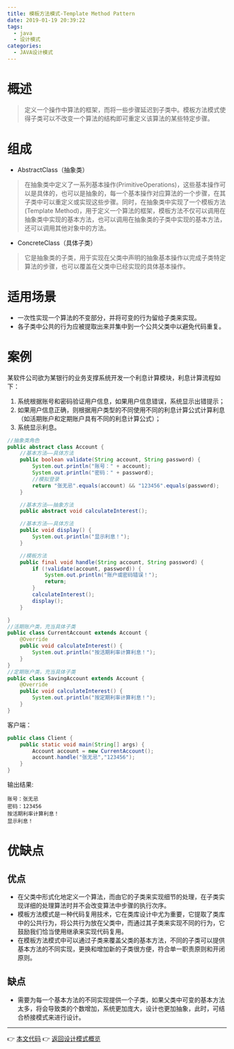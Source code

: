 ```yaml
---
title: 模板方法模式-Template Method Pattern
date: 2019-01-19 20:39:22
tags:
  - java
  - 设计模式
categories: 
  - JAVA设计模式
---
```


# 概述
> 定义一个操作中算法的框架，而将一些步骤延迟到子类中。模板方法模式使得子类可以不改变一个算法的结构即可重定义该算法的某些特定步骤。

<!-- more -->

# 组成

- AbstractClass（抽象类）
> 在抽象类中定义了一系列基本操作(PrimitiveOperations)，这些基本操作可以是具体的，也可以是抽象的，每一个基本操作对应算法的一个步骤，在其子类中可以重定义或实现这些步骤。同时，在抽象类中实现了一个模板方法(Template Method)，用于定义一个算法的框架，模板方法不仅可以调用在抽象类中实现的基本方法，也可以调用在抽象类的子类中实现的基本方法，还可以调用其他对象中的方法。
- ConcreteClass（具体子类）
> 它是抽象类的子类，用于实现在父类中声明的抽象基本操作以完成子类特定算法的步骤，也可以覆盖在父类中已经实现的具体基本操作。

# 适用场景

- 一次性实现一个算法的不变部分，并将可变的行为留给子类来实现。
- 各子类中公共的行为应被提取出来并集中到一个公共父类中以避免代码重复。

# 案例

某软件公司欲为某银行的业务支撑系统开发一个利息计算模块，利息计算流程如下：
1. 系统根据账号和密码验证用户信息，如果用户信息错误，系统显示出错提示；
2. 如果用户信息正确，则根据用户类型的不同使用不同的利息计算公式计算利息（如活期账户和定期账户具有不同的利息计算公式）；
3. 系统显示利息。

```java
//抽象类角色
public abstract class Account {
    //基本方法——具体方法
    public boolean validate(String account, String password) {
        System.out.println("账号：" + account);
        System.out.println("密码：" + password);
        //模拟登录
        return "张无忌".equals(account) && "123456".equals(password);
    }

    //基本方法——抽象方法
    public abstract void calculateInterest();

    //基本方法——具体方法
    public void display() {
        System.out.println("显示利息！");
    }

    //模板方法
    public final void handle(String account, String password) {
        if (!validate(account, password)) {
            System.out.println("账户或密码错误！");
            return;
        }
        calculateInterest();
        display();
    }

}
//活期账户类，充当具体子类
public class CurrentAccount extends Account {
    @Override
    public void calculateInterest() {
        System.out.println("按活期利率计算利息！");
    }
}
//定期账户类，充当具体子类
public class SavingAccount extends Account {
    @Override
    public void calculateInterest() {
        System.out.println("按定期利率计算利息！");
    }
}
```

客户端：

```java
public class Client {
    public static void main(String[] args) {
        Account account = new CurrentAccount();
        account.handle("张无忌","123456");
    }
}
```

输出结果:

```
账号：张无忌
密码：123456
按活期利率计算利息！
显示利息！
```

# 优缺点

## 优点

- 在父类中形式化地定义一个算法，而由它的子类来实现细节的处理，在子类实现详细的处理算法时并不会改变算法中步骤的执行次序。
- 模板方法模式是一种代码复用技术，它在类库设计中尤为重要，它提取了类库中的公共行为，将公共行为放在父类中，而通过其子类来实现不同的行为，它鼓励我们恰当使用继承来实现代码复用。
- 在模板方法模式中可以通过子类来覆盖父类的基本方法，不同的子类可以提供基本方法的不同实现，更换和增加新的子类很方便，符合单一职责原则和开闭原则。

## 缺点

- 需要为每一个基本方法的不同实现提供一个子类，如果父类中可变的基本方法太多，将会导致类的个数增加，系统更加庞大，设计也更加抽象，此时，可结合桥接模式来进行设计。

---
👉 [本文代码](https://github.com/gcdd1993/java-design-pattern/tree/master/src/main/java/templateMethodPattern)
👉 [返回设计模式概览](#JAVA设计模式/设计模式概览)